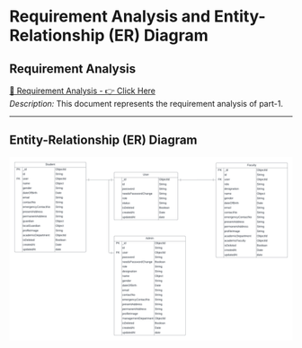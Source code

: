 # Requirement Analysis and Entity-Relationship (ER) Diagram

## Requirement Analysis

[📄 Requirement Analysis - 👉 Click Here](https://docs.google.com/document/d/1PD06tUd1bl_pSxv1gF8Jh15-Ne0_mel1QpNdw4quA4A/edit?tab=t.0)  
*Description:* This document represents the requirement analysis of part-1.

---

## Entity-Relationship (ER) Diagram

![ER Diagram](./ER_Diagram.png)

